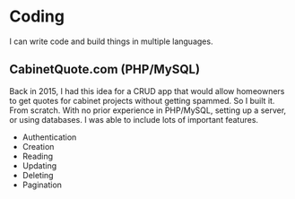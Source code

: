 # Coding
I can write code and build things in multiple languages.

## CabinetQuote.com (PHP/MySQL)
Back in 2015, I had this idea for a CRUD app that would allow homeowners to get quotes for cabinet projects without getting spammed. So I built it. From scratch. With no prior experience in PHP/MySQL, setting up a server, or using databases. I was able to include lots of important features.
- Authentication
- Creation
- Reading
- Updating
- Deleting
- Pagination